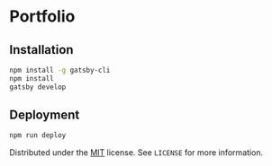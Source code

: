 # Portfolio

## Installation

```zsh
npm install -g gatsby-cli
npm install
gatsby develop
```

## Deployment

```zsh
npm run deploy
```

Distributed under the [MIT](https://raw.githubusercontent.com/Vaansh/vaansh.github.io/master/LICENSE) license.
See `LICENSE` for more information.
